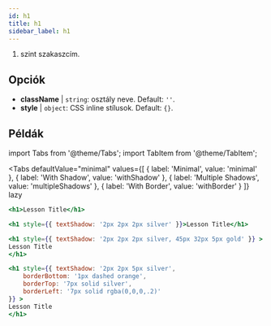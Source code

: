 ```yaml
---
id: h1
title: h1
sidebar_label: h1
---
```


1. szint szakaszcím.

## Opciók

* __className__ | `string`: osztály neve. Default: `''`.
* __style__ | `object`: CSS inline stílusok. Default: `{}`.


## Példák

import Tabs from '@theme/Tabs';
import TabItem from '@theme/TabItem';

<Tabs
    defaultValue="minimal"
    values={[
        { label: 'Minimal', value: 'minimal' },
        { label: 'With Shadow', value: 'withShadow' },
        { label: 'Multiple Shadows', value: 'multipleShadows' },
        { label: 'With Border', value: 'withBorder' }
    ]}
    lazy
>

<TabItem value="minimal">

```jsx live
<h1>Lesson Title</h1>
```

</TabItem>

<TabItem value="withShadow">

```jsx live
<h1 style={{ textShadow: '2px 2px 2px silver' }}>Lesson Title</h1>
```

</TabItem>

<TabItem value="multipleShadows">

```jsx live
<h1 style={{ textShadow: '2px 2px 2px silver, 45px 32px 5px gold' }} >
Lesson Title
</h1>
```

</TabItem>

<TabItem value="withBorder">

```jsx live
<h1 style={{ textShadow: '2px 2px 5px silver',
    borderBottom: '1px dashed orange',
    borderTop: '7px solid silver',
    borderLeft: '7px solid rgba(0,0,0,.2)'
}} >
Lesson Title
</h1>
```

</TabItem>

</Tabs>
